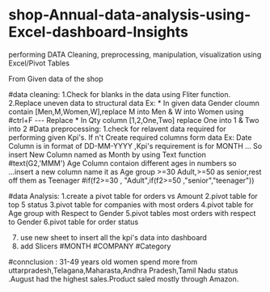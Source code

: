 # shop-Annual-data-analysis-using-Excel-dashboard-Insights
performing DATA Cleaning, preprocessing, manipulation, visualization using Excel/Pivot Tables 


From Given data of the shop 

#data cleaning:
1.Check for blanks in the data using Fliter function.
2.Replace uneven data to structural data Ex: * In given data Gender cloumn contain [Men,M,Women,W],replace M into Men & W into Women using #ctrl+F --- Replace
                                             * In Qty column [1,2,One,Two] replace One into 1 & Two into 2
#Data preprocessing:
1.check for relavent data required for performing given Kpi's. If n't Create required columns form data
Ex: Date Column is in format of DD-MM-YYYY ,Kpi's requirement is for MONTH ... So insert New Column named as Month by using Text function #text(G2,'MMM')
    Age Column contaion different ages in numbers so ...insert a new column name it as Age group >=30 Adult,>=50 as senior,rest off them as Teenager  #if(f2>=30 , "Adult",if(f2>=50 ,"senior","teenager"))

#data Analysis:
1.create a pivot table for orders vs Amount
2.pivot table for top 5 status
3.pivot table for companies with most orders
4.pivot table for Age group with Respect to Gender
5.pivot tables most orders with respect to Gender
6.pivot table for order status

7. use new sheet to insert all the kpi's data into dashboard
8. add Slicers #MONTH #COMPANY #Category

#connclusion :
 31-49 years old women spend more from uttarpradesh,Telagana,Maharasta,Andhra Pradesh,Tamil Nadu status .August had the highest sales.Product saled mostly through Amazon.  


